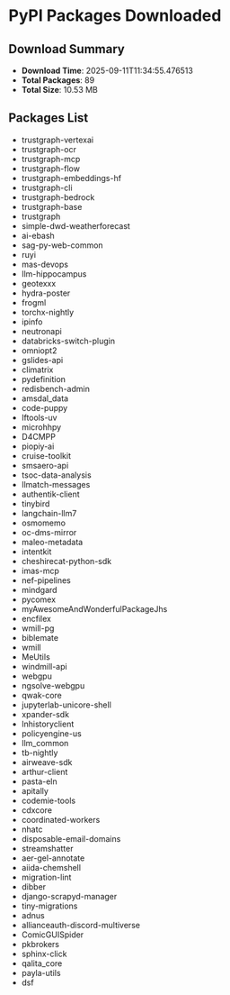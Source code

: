 # PyPI Packages Downloaded

## Download Summary
- **Download Time**: 2025-09-11T11:34:55.476513
- **Total Packages**: 89
- **Total Size**: 10.53 MB

## Packages List
- trustgraph-vertexai
- trustgraph-ocr
- trustgraph-mcp
- trustgraph-flow
- trustgraph-embeddings-hf
- trustgraph-cli
- trustgraph-bedrock
- trustgraph-base
- trustgraph
- simple-dwd-weatherforecast
- ai-ebash
- sag-py-web-common
- ruyi
- mas-devops
- llm-hippocampus
- geotexxx
- hydra-poster
- frogml
- torchx-nightly
- ipinfo
- neutronapi
- databricks-switch-plugin
- omniopt2
- gslides-api
- climatrix
- pydefinition
- redisbench-admin
- amsdal_data
- code-puppy
- lftools-uv
- microhhpy
- D4CMPP
- piopiy-ai
- cruise-toolkit
- smsaero-api
- tsoc-data-analysis
- llmatch-messages
- authentik-client
- tinybird
- langchain-llm7
- osmomemo
- oc-dms-mirror
- maleo-metadata
- intentkit
- cheshirecat-python-sdk
- imas-mcp
- nef-pipelines
- mindgard
- pycomex
- myAwesomeAndWonderfulPackageJhs
- encfilex
- wmill-pg
- biblemate
- wmill
- MeUtils
- windmill-api
- webgpu
- ngsolve-webgpu
- qwak-core
- jupyterlab-unicore-shell
- xpander-sdk
- lnhistoryclient
- policyengine-us
- llm_common
- tb-nightly
- airweave-sdk
- arthur-client
- pasta-eln
- apitally
- codemie-tools
- cdxcore
- coordinated-workers
- nhatc
- disposable-email-domains
- streamshatter
- aer-gel-annotate
- aiida-chemshell
- migration-lint
- dibber
- django-scrapyd-manager
- tiny-migrations
- adnus
- allianceauth-discord-multiverse
- ComicGUISpider
- pkbrokers
- sphinx-click
- qalita_core
- payla-utils
- dsf
